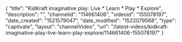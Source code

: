 {
    "title": "KidKraft imaginative play: Live * Learn * Play * Explore",
    "description": "",
    "channelid": "114661406",
    "videoid": "155078197",
    "date_created": "1521579047",
    "date_modified": "1522079568",
    "type": "captivate",
    "layout": "channelVideo",
    "url": "\/latest-videos\/kidkraft-imaginative-play-live-learn-play-explore\/114661406-155078197"
}